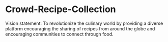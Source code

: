 # Crowd-Recipe-Collection

Vision statement: To revolutionize the culinary world by providing a diverse platform encouraging the sharing of recipes from around the globe and encouraging communities to connect through food.
